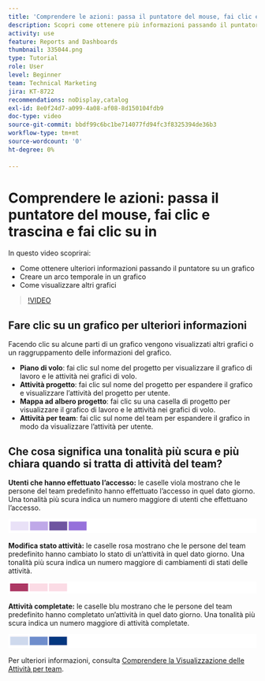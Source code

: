 ```yaml
---
title: 'Comprendere le azioni: passa il puntatore del mouse, fai clic e trascina e fai clic su in'
description: Scopri come ottenere più informazioni passando il puntatore su un grafico, come creare un arco temporale in un grafico e come visualizzare altri grafici, il tutto in [!UICONTROL Analisi avanzata].
activity: use
feature: Reports and Dashboards
thumbnail: 335044.png
type: Tutorial
role: User
level: Beginner
team: Technical Marketing
jira: KT-8722
recommendations: noDisplay,catalog
exl-id: 8e0f24d7-a099-4a08-af08-8d150104fdb9
doc-type: video
source-git-commit: bbdf99c6bc1be714077fd94fc3f8325394de36b3
workflow-type: tm+mt
source-wordcount: '0'
ht-degree: 0%

---
```


# Comprendere le azioni: passa il puntatore del mouse, fai clic e trascina e fai clic su in

In questo video scoprirai:

* Come ottenere ulteriori informazioni passando il puntatore su un grafico
* Creare un arco temporale in un grafico
* Come visualizzare altri grafici

>[!VIDEO](https://video.tv.adobe.com/v/335044/?quality=12&learn=on&enablevpops=1)

## Fare clic su un grafico per ulteriori informazioni

Facendo clic su alcune parti di un grafico vengono visualizzati altri grafici o un raggruppamento delle informazioni del grafico.

* **Piano di volo**: fai clic sul nome del progetto per visualizzare il grafico di lavoro e le attività nei grafici di volo.
* **Attività progetto**: fai clic sul nome del progetto per espandere il grafico e visualizzare l’attività del progetto per utente.
* **Mappa ad albero progetto**: fai clic su una casella di progetto per visualizzare il grafico di lavoro e le attività nei grafici di volo.
* **Attività per team**: fai clic sul nome del team per espandere il grafico in modo da visualizzare l’attività per utente.

## Che cosa significa una tonalità più scura e più chiara quando si tratta di attività del team?

**Utenti che hanno effettuato l’accesso:** le caselle viola mostrano che le persone del team predefinito hanno effettuato l’accesso in quel dato giorno. Una tonalità più scura indica un numero maggiore di utenti che effettuano l’accesso.

![Immagine di caselle con tonalità viola](assets/purple-shaded-boxes.png)

**Modifica stato attività:** le caselle rosa mostrano che le persone del team predefinito hanno cambiato lo stato di un’attività in quel dato giorno. Una tonalità più scura indica un numero maggiore di cambiamenti di stati delle attività.

![Immagine di caselle con tonalità rosa](assets/pink-shaded-boxes.png)

**Attività completate:** le caselle blu mostrano che le persone del team predefinito hanno completato un’attività in quel dato giorno. Una tonalità più scura indica un numero maggiore di attività completate.

![Immagine delle caselle con tonalità blu](assets/blue-shaded-boxes.png)

Per ulteriori informazioni, consulta [Comprendere la Visualizzazione delle Attività per team](https://experienceleague.adobe.com/docs/workfront/using/reporting/enhanced-analytics/activity-by-team-overview.html?lang=it).
